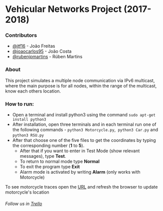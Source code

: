 # Vehicular Networks Project (2017-2018)

### Contributors
- [@jtf16](https://github.com/jtf16) - João Freitas
- [@joaocarlos95](https://github.com/joaocarlos95) - João Costa
- [@rubenjpmartins](https://github.com/rubenjpmartins) - Rúben Martins

### About
This project simulates a multiple node communication via IPv6 multicast, where the main purpose is for all nodes, within the range of the multicast, know each others location.

### How to run:
- Open a terminal and install python3 using the command `sudo apt-get install python3`
- After installation, open three terminals and in each terminal run one of the following commands - `python3 Motorcycle.py`,` python3 Car.py` and `python3 RSU.py`
- After that choose one of the five files to get the coordinates by typing the corresponding number (**1** to **5**).
  - After that if you want to enter in Test Mode (show relevant messages), type **Test**.
  - To return to normal mode type **Normal**
  - To exit the program type **Exit**
  - Alarm mode is activated by writing **Alarm** (only works with Motorcycle)
  
To see motorcycle traces open the [URL](https://motoalarm.cf) and refresh the browser to update motorcycle's location

###### Follow us in [Trello](https://trello.com/b/YA3SgxVt/rv-17-18g1)

